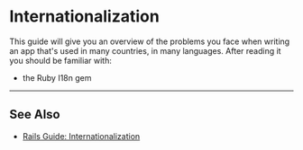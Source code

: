 Internationalization
=======================

This guide will give you an overview
of the problems you face when writing an app
that's used in many countries, in many languages.
After reading it you should be familiar with:

* the Ruby I18n gem 

---------------------------------------------------------------------------


See Also
--------

* [Rails Guide: Internationalization](https://guides.rubyonrails.org/i18n.html)
